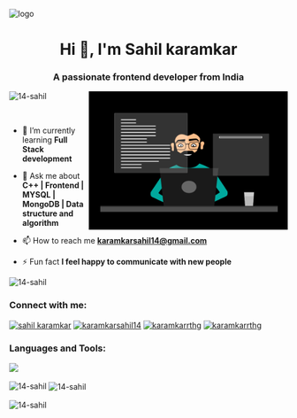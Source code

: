 ![logo](https://user-images.githubusercontent.com/10498744/210012254-234538ff-d198-48aa-8964-37e6fd45d227.gif)
<h1 align="center">Hi 👋, I'm Sahil karamkar</h1>
<h3 align="center">A passionate frontend developer from India</h3>
<img align="right" alt="Coding" width="360" height="250" src="https://github.com/14-sahil/14-sahil/blob/main/mainto.gif">

<p align="left"> <img src="https://komarev.com/ghpvc/?username=14-sahil&label=Profile%20views&color=0e75b6&style=flat" alt="14-sahil" /> </p>

<p align="left"> <a href="https://twitter.com/" target="blank"><img src="https://img.shields.io/twitter/follow/?logo=twitter&style=for-the-badge" alt="" /></a> </p>

- 🌱 I’m currently learning **Full Stack development**

- 💬 Ask me about **C++ | Frontend | MYSQL | MongoDB | Data structure and algorithm**

- 📫 How to reach me **karamkarsahil14@gmail.com**

- ⚡ Fun fact **I feel happy to communicate with new people**
<p align="left"> <img src="https://komarev.com/ghpvc/?username=14-sahil&label=Profile%4views&color=0e75b6&style=flat" alt="14-sahil" /> </p>
<h3 align="left">Connect with me:</h3>
<p align="left">
<a href="https://linkedin.com/in/sahil karamkar" target="blank"><img align="center" src="https://raw.githubusercontent.com/rahuldkjain/github-profile-readme-generator/master/src/images/icons/Social/linked-in-alt.svg" alt="sahil karamkar" height="30" width="40" /></a>
<a href="https://www.leetcode.com/karamkarsahil14" target="blank"><img align="center" src="https://raw.githubusercontent.com/rahuldkjain/github-profile-readme-generator/master/src/images/icons/Social/leet-code.svg" alt="karamkarsahil14" height="30" width="40" /></a>
<a href="https://auth.geeksforgeeks.org/user/karamkarrthg" target="blank"><img align="center" src="https://raw.githubusercontent.com/rahuldkjain/github-profile-readme-generator/master/src/images/icons/Social/geeks-for-geeks.svg" alt="karamkarrthg" height="30" width="40" /></a>
<a href="https://www.hackerrank.com/profile/sahilkaramkar" target="blank"><img align="center" src="https://raw.githubusercontent.com/rahuldkjain/github-profile-readme-generator/master/src/images/icons/Social/hackerrank.svg" alt="karamkarrthg" height="40" width="50" /></a>

</p>

<h3 align="left">Languages and Tools:</h3>
<p>
  <a href="https://skillicons.dev">
    <img src="https://skillicons.dev/icons?i=cpp,java,html,css,bootstrap,tailwind,javascript,react,mysql,mongodb,firebase,git,github,vercel,netlify,figma,wordpress" />
  </a>
</p>
<!-- <p align="left"> <a href="https://www.w3schools.com/cpp/" target="_blank" rel="noreferrer"> <img src="https://raw.githubusercontent.com/devicons/devicon/master/icons/cplusplus/cplusplus-original.svg" alt="cplusplus" width="40" height="40"/> </a> <a href="https://git-scm.com/" target="_blank" rel="noreferrer"> <img src="https://www.vectorlogo.zone/logos/git-scm/git-scm-icon.svg" alt="git" width="40" height="40"/> </a> <a href="https://www.mongodb.com/" target="_blank" rel="noreferrer"> <img src="https://raw.githubusercontent.com/devicons/devicon/master/icons/mongodb/mongodb-original-wordmark.svg" alt="mongodb" width="40" height="40"/> </a> <a href="https://www.mysql.com/" target="_blank" rel="noreferrer"> <img src="https://raw.githubusercontent.com/devicons/devicon/master/icons/mysql/mysql-original-wordmark.svg" alt="mysql" width="40" height="40"/> </a> </p> -->


<p><img align="left" src="https://github-readme-stats.vercel.app/api/top-langs?username=14-sahil&show_icons=true&locale=en&layout=compact" alt="14-sahil" /></p>

<p>&nbsp;<img align="center" src="https://github-readme-stats.vercel.app/api?username=14-sahil&show_icons=true&locale=en" alt="14-sahil" /></p>

<p><img align="center" src="https://github-readme-streak-stats.herokuapp.com/?user=14-sahil&" alt="14-sahil" /></p>

